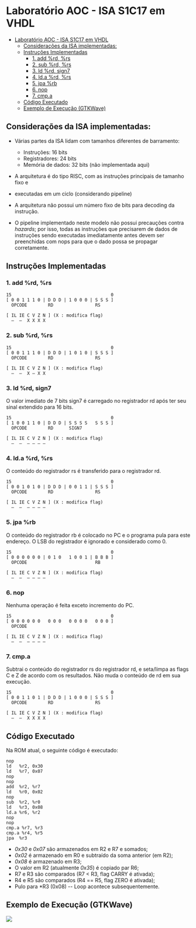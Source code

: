# Laboratório AOC - ISA S1C17 em VHDL


- [Laboratório AOC - ISA S1C17 em VHDL](#laboratorio-aoc---isa-s1c17-em-vhdl)
  - [Considerações da ISA implementadas:](#consideraces-da-isa-implementadas)
  - [Instruções Implementadas](#instruces-implementadas)
    - [1. add %rd, %rs](#1-add-rd--rs)
    - [2. sub %rd, %rs](#2-sub-rd--rs)
    - [3. ld %rd, sign7](#3-ld-rd--sign7)
    - [4. ld.a %rd, %rs](#4-lda-rd--rs)
    - [5. jpa %rb](#5-jpa-rb)
    - [6. nop](#6-nop)
    - [7. cmp.a](#7-cmpa)
  - [Código Executado](#codigo-executado)
  - [Exemplo de Execução (GTKWave)](#exemplo-de-execucao-gtkwave)


## Considerações da ISA implementadas:

* Várias partes da ISA lidam com tamanhos diferentes de barramento:
  
  * Instruções: 16 bits
  * Registradores: 24 bits
  * Memória de dados: 32 bits (não implementada aqui)

* A arquitetura é do tipo RISC, com as instruções principais de tamanho fixo e
* executadas em um ciclo (considerando pipeline)

* A arquitetura não possui um número fixo de bits para decoding da instrução.

* O pipeline implementado neste modelo não possui precauções contra _hazards_; 
por isso, todas as instruções que precisarem de dados de instruções sendo executadas imediatamente antes devem ser preenchidas com nops para que o dado 
possa se propagar corretamente.



## Instruções Implementadas

### 1. add %rd, %rs

```
15                                      0
[ 0 0 1 1 1 0 | D D D | 1 0 0 0 | S S S ]  
  OPCODE        RD                RS

[ IL IE C V Z N ] (X : modifica flag)
  –  –  X X X X
```

### 2. sub %rd, %rs

```
15                                      0
[ 0 0 1 1 1 0 | D D D | 1 0 1 0 | S S S ]  
  OPCODE        RD                RS

[ IL IE C V Z N ] (X : modifica flag)
  –  –  X – X X
```

### 3. ld %rd, sign7
O valor imediato de 7 bits sign7 é carregado no registrador rd após ter seu
sinal extendido para 16 bits.
```
15                                      0
[ 1 0 0 1 1 0 | D D D | S S S S   S S S ]  
  OPCODE        RD      SIGN7

[ IL IE C V Z N ] (X : modifica flag)
  –  –  – – – –
```

### 4. ld.a %rd, %rs
O conteúdo do registrador rs é transferido para o registrador rd.
```
15                                      0
[ 0 0 1 0 1 0 | D D D | 0 0 1 1 | S S S ]  
  OPCODE        RD                RS

[ IL IE C V Z N ] (X : modifica flag)
  –  –  – – – –
```

### 5. jpa %rb
O conteúdo do registrador rb é colocado no PC e o programa pula para este
endereço. O LSB do registrador é ignorado e considerado como 0.
```
15                                      0
[ 0 0 0 0 0 0 | 0 1 0   1 0 0 1 | B B B ]  
  OPCODE                          RB

[ IL IE C V Z N ] (X : modifica flag)
  –  –  – – – –
```

### 6. nop
Nenhuma operação é feita exceto incremento do PC.
```
15                                      0
[ 0 0 0 0 0 0   0 0 0   0 0 0 0   0 0 0 ]  
  OPCODE                          

[ IL IE C V Z N ] (X : modifica flag)
  –  –  – – – –
```

### 7. cmp.a
Subtrai o conteúdo do registrador rs do registrador rd, e seta/limpa as flags C e Z de acordo com os resultados. Não muda o conteúdo de rd em sua execução.
```
15                                      0
[ 0 0 1 1 0 1 | D D D | 1 0 0 0 | S S S ]  
  OPCODE        RD                RS  

[ IL IE C V Z N ] (X : modifica flag)
  –  –  X X X X
```

## Código Executado

Na ROM atual, o seguinte código é executado:
```
nop
ld   %r2, 0x30
ld   %r7, 0x07
nop
nop
add  %r2, %r7
ld   %r0, 0x02
nop
sub  %r2, %r0
ld   %r3, 0x08
ld.a %r6, %r2
nop
nop
cmp.a %r7, %r3
cmp.a %r4, %r5
jpa  %r3

```

* _0x30_ e _0x07_ são armazenados em R2 e R7 e somados;
* _0x02_ é armazenado em R0 e subtraído da soma anterior (em R2);
* _0x08_ é armazenado em R3;
* O valor em R2 (atualmente _0x35_) é copiado par R6;
* R7 e R3 são comparados (R7 < R3, flag CARRY é ativada);
* R4 e R5 são comparados (R4 == R5, flag ZERO é ativada);
* Pulo para *R3 (0x08) -- Loop acontece subsequentemente. 

## Exemplo de Execução (GTKWave)

![](https://i.imgur.com/UKWqRBg.png)
